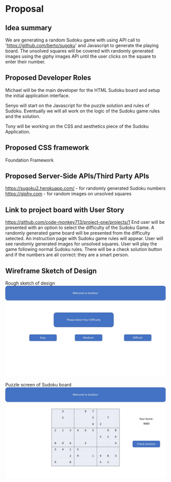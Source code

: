 # Proposal

## Idea summary
We are generating a random Sudoku game with using API call to 'https://github.com/berto/sugoku' and Javascript to generate the playing board. 
The unsolved squares will be covered with randomly generated images using the giphy images API until the user clicks on the square to enter their number. 

## Proposed Developer Roles
Michael will be the main developer for the HTML Sudoku board and setup the initial application interface. 

Senyo will start on the Javascript for the puzzle solution and rules of Sudoku. Eventually we will all work on the logic of the Sudoku game rules and the solution. 

Tony will be working on the CSS and aesthetics piece of the Sudoku Application. 

## Proposed CSS framework
Foundation Framework

## Proposed Server-Side APIs/Third Party APIs
https://sugoku2.herokuapp.com/ - for randomly generated Sudoku numbers
https://giphy.com - for random images on unsolved squares

## Link to project board with User Story
https://github.com/code-monkey713/project-one/projects/1
End user will be presented with an option to select the difficulty of the Sudoku Game.
A randomly generated game board will be presented from the difficulty selected. 
An instruction page with Sudoku game rules will appear. 
User will see randomly generated images for unsolved squares. 
User will play the game following normal Sudoku rules. 
There will be a check solution button and if the numbers are all correct: they are a smart person. 

## Wireframe Sketch of Design
Rough sketch of design
![welcome screen to choose difficulty](./welcome-screen.jpg)

Puzzle screen of Sudoku board
![sudoku board screen](./puzzle-screen.jpg)
